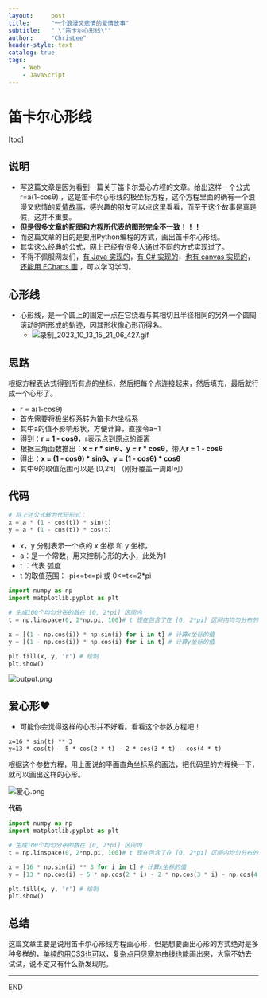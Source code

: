 ```yaml
---
layout:     post
title:      "一个浪漫又悲情的爱情故事"
subtitle:   " \"笛卡尔心形线\""
author:     "ChrisLee"
header-style: text
catalog: true
tags:
    - Web
    - JavaScript
---
```


# 笛卡尔心形线

[toc]

## 说明
* 写这篇文章是因为看到一篇关于笛卡尔爱心方程的文章。给出这样一个公式 r=a(1-cosθ) ，这是笛卡尔心形线的极坐标方程，这个方程里面的确有一个浪漫又悲情的[爱情故事](https://baike.baidu.com/item/%E5%BF%83%E8%84%8F%E7%BA%BF/10323843?fr=aladdin&fromtitle=%E5%BF%83%E5%BD%A2%E7%BA%BF&fromid=10018818)，感兴趣的朋友可以点[这里](https://baike.baidu.com/item/%E5%BF%83%E8%84%8F%E7%BA%BF/10323843?fr=aladdin&fromtitle=%E5%BF%83%E5%BD%A2%E7%BA%BF&fromid=10018818)看看，而至于这个故事是真是假，这并不重要。
* **但是很多文章的配图和方程所代表的图形完全不一致！！！**
* 而这篇文章的目的是要用Python编程的方式，画出笛卡尔心形线。
* 其实这么经典的公式，网上已经有很多人通过不同的方式实现过了。
* 不得不佩服网友们，[有 Java 实现的](https://baike.xsoftlab.net/view/29.html)，[有 C# 实现的](https://ask.csdn.net/questions/167545)，[也有 canvas 实现的](https://www.cnblogs.com/staven/p/4764709.html)，[还能用 ECharts 画](https://echarts.apache.org/examples/zh/editor.html?c=line-polar) ，可以学习学习。


## 心形线

* 心形线，是一个圆上的固定一点在它绕着与其相切且半径相同的另外一个圆周滚动时所形成的轨迹，因其形状像心形而得名。
	* ![录制_2023_10_13_15_21_06_427.gif](http://syc-public.oss-cn-shanghai.aliyuncs.com/user/ChrisLee/src/%E5%BD%95%E5%88%B6_2023_10_13_15_21_06_427_1697181688192.gif)


## 思路
根据方程表达式得到所有点的坐标，然后把每个点连接起来，然后填充，最后就行成一个心形了。
* r = a(1-cosθ)
* 首先需要将极坐标系转为笛卡尔坐标系
* 其中a的值不影响形状，方便计算，直接令a=1
* 得到：**r = 1 - cosθ**，r表示点到原点的距离
* 根据三角函数推出：**x = r * sinθ、y = r * cosθ**，带入**r = 1 - cosθ**
* 得出：**x = (1 - cosθ) * sinθ、y = (1 - cosθ) * cosθ**
* 其中θ的取值范围可以是 [0,2π] （刚好覆盖一周即可）

## 代码
```Python
# 将上述公式转为代码形式：
x = a * (1 - cos(t)) * sin(t)
y = a * (1 - cos(t)) * cos(t)
```
* x，y 分别表示一个点的 x 坐标 和 y 坐标，
* a：是一个常数，用来控制心形的大小，此处为1
* t ：代表 弧度
* t 的取值范围：-pi<=t<=pi 或 0<=t<=2*pi

```Python
import numpy as np
import matplotlib.pyplot as plt

# 生成100个均匀分布的数在 [0, 2*pi] 区间内
t = np.linspace(0, 2*np.pi, 100)# t 现在包含了在 [0, 2*pi] 区间内均匀分布的100个数

x = [(1 - np.cos(i)) * np.sin(i) for i in t] # 计算x坐标的值
y = [(1 - np.cos(i)) * np.cos(i) for i in t] # 计算y坐标的值

plt.fill(x, y, 'r') # 绘制
plt.show()
```

![output.png](http://syc-public.oss-cn-shanghai.aliyuncs.com/user/ChrisLee/src/output_1697183869737.png)

## 爱心形❤
* 可能你会觉得这样的心形并不好看。看看这个参数方程吧！
```
x=16 * sin(t) ** 3
y=13 * cos(t) - 5 * cos(2 * t) - 2 * cos(3 * t) - cos(4 * t)
```
根据这个参数方程，用上面说的平面直角坐标系的画法，把代码里的方程换一下，就可以画出这样的心形。

![爱心.png](http://syc-public.oss-cn-shanghai.aliyuncs.com/user/ChrisLee/src/%E7%88%B1%E5%BF%83_1697184200082.png)

**代码**
```Python
import numpy as np
import matplotlib.pyplot as plt

# 生成100个均匀分布的数在 [0, 2*pi] 区间内
t = np.linspace(0, 2*np.pi, 100)# t 现在包含了在 [0, 2*pi] 区间内均匀分布的100个数

x = [16 * np.sin(i) ** 3 for i in t] # 计算x坐标的值
y = [13 * np.cos(i) - 5 * np.cos(2 * i) - 2 * np.cos(3 * i) - np.cos(4 * i) for i in t] # 计算y坐标的值

plt.fill(x, y, 'r') # 绘制
plt.show()
```

## 总结
这篇文章主要是说用笛卡尔心形线方程画心形，但是想要画出心形的方式绝对是多种多样的，[单纯的用CSS也可以](https://codepen.io/tameraydin/pen/kyyoQj)，[复杂点用贝塞尔曲线也能画出来](https://juejin.cn/post/7084969126724108301)，大家不妨去试试，说不定又有什么新发现呢。

---
END



